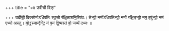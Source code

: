 +++
title = "०४ उदीची दिक्"

+++
उदी॑ची॒ दिक्सोमोऽधि॑पतिः स्व॒जो र॑क्षि॒ताशनि॒रिष॑वः। तेभ्यो॒ नमो॑ऽधिपतिभ्यो॒ नमो॑ रक्षि॒तृभ्यो॒ नम॒ इषु॑भ्यो॒ नम॑ एभ्यो अस्तु। यो॒३॒॑स्मान्द्वेष्टि॒ यं व॒यं द्वि॒ष्मस्तं वो॒ जम्भे॑ दध्मः ॥